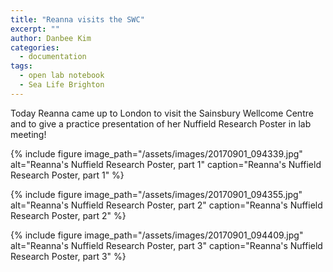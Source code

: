 ```yaml
---
title: "Reanna visits the SWC"
excerpt: ""
author: Danbee Kim
categories:
  - documentation
tags:
  - open lab notebook
  - Sea Life Brighton
---
```


Today Reanna came up to London to visit the Sainsbury Wellcome Centre and to give a practice presentation of her Nuffield Research Poster in lab meeting! 

{% include figure image_path="/assets/images/20170901_094339.jpg" alt="Reanna's Nuffield Research Poster, part 1" caption="Reanna's Nuffield Research Poster, part 1" %}

{% include figure image_path="/assets/images/20170901_094355.jpg" alt="Reanna's Nuffield Research Poster, part 2" caption="Reanna's Nuffield Research Poster, part 2" %}

{% include figure image_path="/assets/images/20170901_094409.jpg" alt="Reanna's Nuffield Research Poster, part 3" caption="Reanna's Nuffield Research Poster, part 3" %}
